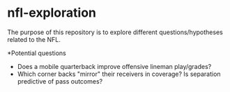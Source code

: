 # nfl-exploration

The purpose of this repository is to explore different questions/hypotheses related to the NFL.  

*Potential questions  
* Does a mobile quarterback improve offensive lineman play/grades? 
* Which corner backs "mirror" their receivers in coverage? Is separation predictive of pass outcomes?
